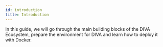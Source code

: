 ```yaml
---
id: introduction
title: Introduction
---
```


In this guide, we will go through the main building blocks of the DIVA Ecosystem, prepare the environment for DIVA and learn how to deploy it with Docker.
